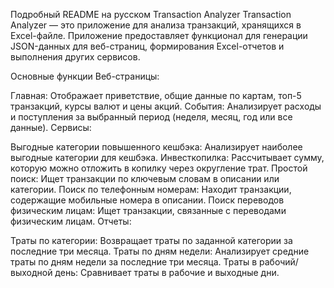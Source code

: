 Подробный README на русском
Transaction Analyzer
Transaction Analyzer — это приложение для анализа транзакций, хранящихся в Excel-файле. Приложение предоставляет функционал для генерации JSON-данных для веб-страниц, формирования Excel-отчетов и выполнения других сервисов.

Основные функции
Веб-страницы:

Главная: Отображает приветствие, общие данные по картам, топ-5 транзакций, курсы валют и цены акций.
События: Анализирует расходы и поступления за выбранный период (неделя, месяц, год или все данные).
Сервисы:

Выгодные категории повышенного кешбэка: Анализирует наиболее выгодные категории для кешбэка.
Инвесткопилка: Рассчитывает сумму, которую можно отложить в копилку через округление трат.
Простой поиск: Ищет транзакции по ключевым словам в описании или категории.
Поиск по телефонным номерам: Находит транзакции, содержащие мобильные номера в описании.
Поиск переводов физическим лицам: Ищет транзакции, связанные с переводами физическим лицам.
Отчеты:

Траты по категории: Возвращает траты по заданной категории за последние три месяца.
Траты по дням недели: Анализирует средние траты по дням недели за последние три месяца.
Траты в рабочий/выходной день: Сравнивает траты в рабочие и выходные дни.


